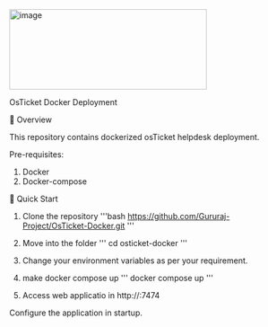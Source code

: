 <img width="352" height="143" alt="image" src="https://github.com/user-attachments/assets/b47f0d73-6fa8-4f0e-83b5-24742e5f330a" />

OsTicket Docker Deployment 

📌 Overview

This repository contains dockerized osTicket helpdesk deployment.

Pre-requisites:
1. Docker 
2. Docker-compose

🚀 Quick Start

1. Clone the repository
'''bash
https://github.com/Gururaj-Project/OsTicket-Docker.git
'''
2. Move into the folder 
'''
cd osticket-docker
'''

4. Change your environment variables as per your requirement.

5. make docker compose up
'''
docker compose up
'''
6. Access web applicatio in http://<your-ip>:7474

Configure the application in startup. 
